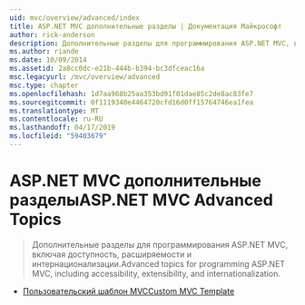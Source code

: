 ```yaml
---
uid: mvc/overview/advanced/index
title: ASP.NET MVC дополнительные разделы | Документация Майкрософт
author: rick-anderson
description: Дополнительные разделы для программирования ASP.NET MVC, включая доступность, расширяемости и интернационализации.
ms.author: riande
ms.date: 10/09/2014
ms.assetid: 2a8cc0dc-e21b-444b-b394-bc3dfceac16a
msc.legacyurl: /mvc/overview/advanced
msc.type: chapter
ms.openlocfilehash: 1d7aa968b25aa353bd91f01dae85c2de8ac83fe7
ms.sourcegitcommit: 0f1119340e4464720cfd16d0ff15764746ea1fea
ms.translationtype: MT
ms.contentlocale: ru-RU
ms.lasthandoff: 04/17/2019
ms.locfileid: "59403679"
---
```

# <a name="aspnet-mvc-advanced-topics"></a><span data-ttu-id="5abc0-103">ASP.NET MVC дополнительные разделы</span><span class="sxs-lookup"><span data-stu-id="5abc0-103">ASP.NET MVC Advanced Topics</span></span>

> <span data-ttu-id="5abc0-104">Дополнительные разделы для программирования ASP.NET MVC, включая доступность, расширяемости и интернационализации.</span><span class="sxs-lookup"><span data-stu-id="5abc0-104">Advanced topics for programming ASP.NET MVC, including accessibility, extensibility, and internationalization.</span></span>


- [<span data-ttu-id="5abc0-105">Пользовательский шаблон MVC</span><span class="sxs-lookup"><span data-stu-id="5abc0-105">Custom MVC Template</span></span>](custom-mvc-templates.md)
